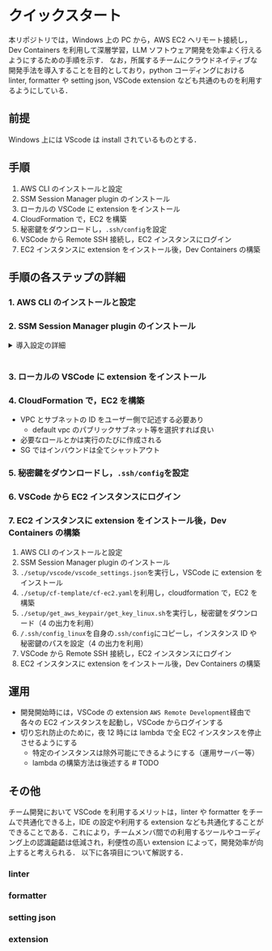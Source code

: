 # クイックスタート

本リポジトリでは，Windows 上の PC から，AWS EC2 へリモート接続し，Dev Containers を利用して深層学習，LLM ソフトウェア開発を効率よく行えるようにするための手順を示す．
なお，所属するチームにクラウドネイティブな開発手法を導入することを目的としており，python コーディングにおける linter, formatter や setting json, VSCode extension なども共通のものを利用するようにしている．

## 前提

Windows 上には VScode は install されているものとする．

## 手順

1. AWS CLI のインストールと設定
2. SSM Session Manager plugin のインストール
3. ローカルの VSCode に extension をインストール
4. CloudFormation で，EC2 を構築
5. 秘密鍵をダウンロードし，`.ssh/config`を設定
6. VSCode から Remote SSH 接続し，EC2 インスタンスにログイン
7. EC2 インスタンスに extension をインストール後，Dev Containers の構築

## 手順の各ステップの詳細

### 1. AWS CLI のインストールと設定

### 2. SSM Session Manager plugin のインストール

<details>
<summary>導入設定の詳細</summary>
<br/>

1. flake8 のインストール

```sh
pip install flake8
```

2. flake8 によるチェックの実行

```sh
flake8 <任意のディレクトリ or Pythonファイル> # チェックしたい対象を指定して実行
```

3. コードの修正箇所の表示 (show-source オプションの指定)

```sh
flake8 --show-source <任意のディレクトリ or Pythonファイル> # チェックしたいファイルを指定して実行
```

</details>

<br/>

### 3. ローカルの VSCode に extension をインストール

### 4. CloudFormation で，EC2 を構築

- VPC とサブネットの ID をユーザー側で記述する必要あり
  - default vpc のパブリックサブネット等を選択すれば良い
- 必要なロールとかは実行のたびに作成される
- SG ではインバウンドは全てシャットアウト

### 5. 秘密鍵をダウンロードし，`.ssh/config`を設定

### 6. VSCode から EC2 インスタンスにログイン

### 7. EC2 インスタンスに extension をインストール後，Dev Containers の構築

1. AWS CLI のインストールと設定
2. SSM Session Manager plugin のインストール
3. `./setup/vscode/vscode_settings.json`を実行し，VSCode に extension をインストール
4. `./setup/cf-template/cf-ec2.yaml`を利用し，cloudformation で，EC2 を構築
5. `./setup/get_aws_keypair/get_key_linux.sh`を実行し，秘密鍵をダウンロード（4 の出力を利用）
6. `/.ssh/config_linux`を自身の`.ssh/config`にコピーし，インスタンス ID や秘密鍵のパスを設定（4 の出力を利用）
7. VSCode から Remote SSH 接続し，EC2 インスタンスにログイン
8. EC2 インスタンスに extension をインストール後，Dev Containers の構築

## 運用

- 開発開始時には，VSCode の extension `AWS Remote Development`経由で各々の EC2 インスタンスを起動し，VSCode からログインする
- 切り忘れ防止のために，夜 12 時には lambda で全 EC2 インスタンスを停止させるようにする
  - 特定のインスタンスは除外可能にできるようにする（運用サーバー等）
  - lambda の構築方法は後述する # TODO

## その他

チーム開発において VSCode を利用するメリットは，linter や formatter をチームで共通化できる上，IDE の設定や利用する extension なども共通化することができることである．これにより，チームメンバ間での利用するツールやコーディング上の認識齟齬は低減され，利便性の高い extension によって，開発効率が向上すると考えられる．
以下に各項目について解説する．

### linter

### formatter

### setting json

### extension
